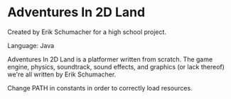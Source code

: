 Adventures In 2D Land
======================

Created by Erik Schumacher for a high school project.

Language: Java

Adventures In 2D Land is a platformer written from scratch.  The game engine, physics, soundtrack, sound effects, and graphics (or lack thereof) we're all written by Erik Schumacher.

Change PATH in constants in order to correctly load resources.
